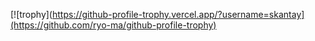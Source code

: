 [![trophy](https://github-profile-trophy.vercel.app/?username=skantay](https://github.com/ryo-ma/github-profile-trophy)
